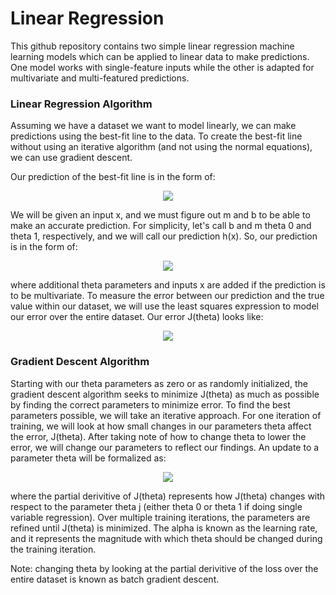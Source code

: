 # Linear Regression
This github repository contains two simple linear regression machine learning models which can be applied to linear data to make predictions. One model works with single-feature inputs while the other is adapted for multivariate and multi-featured predictions. 

### Linear Regression Algorithm
Assuming we have a dataset we want to model linearly, we can make predictions using the best-fit line to the data. To create the best-fit line without using an iterative algorithm (and not using the normal equations), we can use gradient descent.

Our prediction of the best-fit line is in the form of:

<p align="center">
  <img src="https://quicklatex.com/cache3/72/ql_6223a11493be6753f8144eed6db1b372_l3.png">
</p>

We will be given an input x, and we must figure out m and b to be able to make an accurate prediction. For simplicity, let's call b and m theta 0 and theta 1, respectively, and we will call our prediction h(x). So, our prediction is in the form of:

<p align="center">
  <img src="https://quicklatex.com/cache3/dd/ql_14122867106a62343e50c3f6517039dd_l3.png">
</p>

where additional theta parameters and inputs x are added if the prediction is to be multivariate. To measure the error between our prediction and the true value within our dataset, we will use the least squares expression to model our error over the entire dataset. Our error J(theta) looks like:

<p align="center">
  <img src="https://quicklatex.com/cache3/97/ql_ce536cde80f40de5339ca2b3d4a8ae97_l3.png">
</p>

### Gradient Descent Algorithm
Starting with our theta parameters as zero or as randomly initialized, the gradient descent algorithm seeks to minimize J(theta) as much as possible by finding the correct parameters to minimize error. To find the best parameters possible, we will take an iterative approach. For one iteration of training, we will look at how small changes in our parameters theta affect the error, J(theta). After taking note of how to change theta to lower the error, we will change our parameters to reflect our findings. An update to a parameter theta will be formalized as:

<p align="center">
  <img src="https://quicklatex.com/cache3/cf/ql_893566d3b8ed63f1395b7cea5f0062cf_l3.png">
</p>

where the partial derivitive of J(theta) represents how J(theta) changes with respect to the parameter theta j (either theta 0 or theta 1 if doing single variable regression). Over multiple training iterations, the parameters are refined until J(theta) is minimized. The alpha is known as the learning rate, and it represents the magnitude with which theta should be changed during the training iteration.

Note: changing theta by looking at the partial derivitive of the loss over the entire dataset is known as batch gradient descent.

